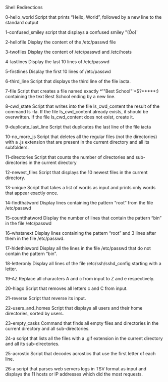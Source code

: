 Shell Redirections

0-hello_world Script that prints “Hello, World”, followed by a new line to the standard output

1-confused_smiley script that displays a confused smiley "(Ôo)'

2-hellofile Display the content of the /etc/passwd file

3-twofiles Display the content of /etc/passwd and /etc/hosts

4-lastlines Display the last 10 lines of /etc/passwd

5-firstlines Display the first 10 lines of /etc/passwd

6-third_line Script that displays the third line of the file iacta.

7-file Script that creates a file named exactly *\'"Best School"'\*$?*****:) containing the text Best School ending by a new line.

8-cwd_state Script that writes into the file ls_cwd_content the result of the command ls -la. If the file ls_cwd_content already exists, it should be overwritten. If the file ls_cwd_content does not exist, create it.

9-duplicate_last_line Script that duplicates the last line of the file iacta

10-no_more_js Script that deletes all the regular files (not the directories) with a .js extension that are present in the current directory and all its subfolders.

11-directories Script that counts the number of directories and sub-directories in the current directory

12-newest_files Script that displays the 10 newest files in the current directory.

13-unique Script that takes a list of words as input and prints only words that appear exactly once.

14-findthatword Display lines containing the pattern “root” from the file /etc/passwd

15-countthatword Display the number of lines that contain the pattern “bin” in the file /etc/passwd

16-whatsnext Display lines containing the pattern “root” and 3 lines after them in the file /etc/passwd.

17-hidethisword Display all the lines in the file /etc/passwd that do not contain the pattern “bin”.

18-letteronly Display all lines of the file /etc/ssh/sshd_config starting with a letter.

19-AZ Replace all characters A and c from input to Z and e respectively.

20-hiago Script that removes all letters c and C from input.

21-reverse Script that reverse its input.

22-users_and_homes Script that displays all users and their home directories, sorted by users.

23-empty_casks Command that finds all empty files and directories in the current directory and all sub-directories.

24-a script that lists all the files with a .gif extension in the current directory and all its sub-directories.

25-acrostic Script that decodes acrostics that use the first letter of each line.

26-a script that parses web servers logs in TSV format as input and displays the 11 hosts or IP addresses which did the most requests.
